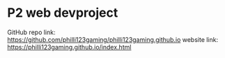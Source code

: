 # P2 web devproject
 
GitHub repo link: https://github.com/philli123gaming/philli123gaming.github.io
website link: https://philli123gaming.github.io/index.html
